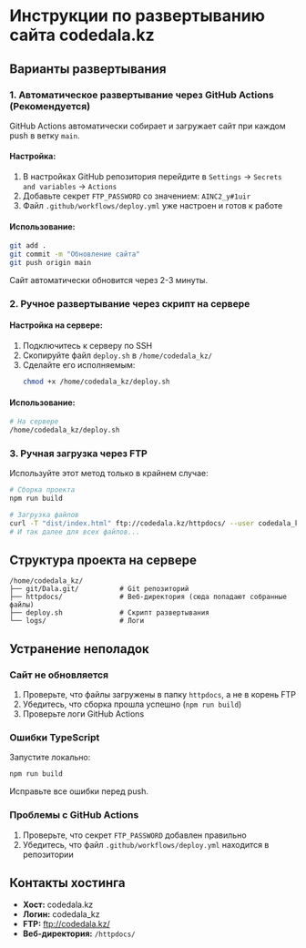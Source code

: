 # Инструкции по развертыванию сайта codedala.kz

## Варианты развертывания

### 1. Автоматическое развертывание через GitHub Actions (Рекомендуется)

GitHub Actions автоматически собирает и загружает сайт при каждом push в ветку `main`.

#### Настройка:

1. В настройках GitHub репозитория перейдите в `Settings` → `Secrets and variables` → `Actions`
2. Добавьте секрет `FTP_PASSWORD` со значением: `AINC2_y#1uir`
3. Файл `.github/workflows/deploy.yml` уже настроен и готов к работе

#### Использование:
```bash
git add .
git commit -m "Обновление сайта"
git push origin main
```

Сайт автоматически обновится через 2-3 минуты.

### 2. Ручное развертывание через скрипт на сервере

#### Настройка на сервере:

1. Подключитесь к серверу по SSH
2. Скопируйте файл `deploy.sh` в `/home/codedala_kz/`
3. Сделайте его исполняемым:
   ```bash
   chmod +x /home/codedala_kz/deploy.sh
   ```

#### Использование:
```bash
# На сервере
/home/codedala_kz/deploy.sh
```

### 3. Ручная загрузка через FTP

Используйте этот метод только в крайнем случае:

```bash
# Сборка проекта
npm run build

# Загрузка файлов
curl -T "dist/index.html" ftp://codedala.kz/httpdocs/ --user codedala_kz:AINC2_y#1uir
# И так далее для всех файлов...
```

## Структура проекта на сервере

```
/home/codedala_kz/
├── git/Dala.git/          # Git репозиторий
├── httpdocs/              # Веб-директория (сюда попадают собранные файлы)
├── deploy.sh              # Скрипт развертывания
└── logs/                  # Логи
```

## Устранение неполадок

### Сайт не обновляется
1. Проверьте, что файлы загружены в папку `httpdocs`, а не в корень FTP
2. Убедитесь, что сборка прошла успешно (`npm run build`)
3. Проверьте логи GitHub Actions

### Ошибки TypeScript
Запустите локально:
```bash
npm run build
```
Исправьте все ошибки перед push.

### Проблемы с GitHub Actions
1. Проверьте, что секрет `FTP_PASSWORD` добавлен правильно
2. Убедитесь, что файл `.github/workflows/deploy.yml` находится в репозитории

## Контакты хостинга

- **Хост:** codedala.kz
- **Логин:** codedala_kz
- **FTP:** ftp://codedala.kz/
- **Веб-директория:** `/httpdocs/`